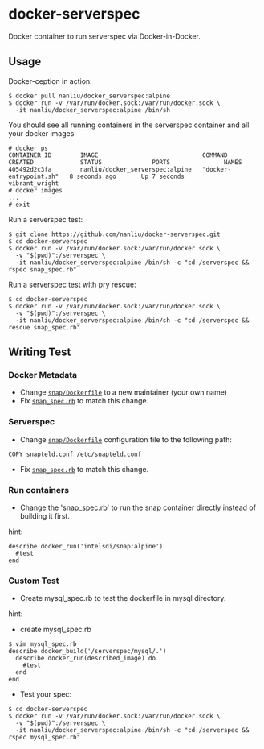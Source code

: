 # docker-serverspec

Docker container to run serverspec via Docker-in-Docker.

## Usage

Docker-ception in action:
```
$ docker pull nanliu/docker_serverspec:alpine
$ docker run -v /var/run/docker.sock:/var/run/docker.sock \
  -it nanliu/docker_serverspec:alpine /bin/sh
```

You should see all running containers in the serverspec container and all your docker images
```
# docker ps
CONTAINER ID        IMAGE                             COMMAND                  CREATED             STATUS              PORTS               NAMES
405492d2c3fa        nanliu/docker_serverspec:alpine   "docker-entrypoint.sh"   8 seconds ago       Up 7 seconds                            vibrant_wright
# docker images
...
# exit
```

Run a serverspec test:
```
$ git clone https://github.com/nanliu/docker-serverspec.git
$ cd docker-serverspec
$ docker run -v /var/run/docker.sock:/var/run/docker.sock \
  -v "$(pwd)":/serverspec \
  -it nanliu/docker_serverspec:alpine /bin/sh -c "cd /serverspec && rspec snap_spec.rb"
```

Run a serverspec test with pry rescue:
```
$ cd docker-serverspec
$ docker run -v /var/run/docker.sock:/var/run/docker.sock \
  -v "$(pwd)":/serverspec \
  -it nanliu/docker_serverspec:alpine /bin/sh -c "cd /serverspec && rescue snap_spec.rb"
```

## Writing Test

### Docker Metadata
* Change [`snap/Dockerfile`](snap/Dockerfile) to a new maintainer (your own name)
* Fix [`snap_spec.rb`](snap_spec.rb) to match this change.

### Serverspec
* Change [`snap/Dockerfile`](snap/Dockerfile) configuration file to the following path:
```
COPY snapteld.conf /etc/snapteld.conf
```
* Fix [`snap_spec.rb`](snap_spec.rb) to match this change.

### Run containers

* Change the ['snap_spec.rb'](snap_spec.rb) to run the snap container directly instead of building it first.

hint:
```
describe docker_run('intelsdi/snap:alpine')
  #test
end
```

### Custom Test

* Create mysql_spec.rb to test the dockerfile in mysql directory.

hint:
* create mysql_spec.rb
```
$ vim mysql_spec.rb
describe docker_build('/serverspec/mysql/.')
  describe docker_run(described_image) do
    #test
  end
end
```
* Test your spec:
```
$ cd docker-serverspec
$ docker run -v /var/run/docker.sock:/var/run/docker.sock \
  -v "$(pwd)":/serverspec \
  -it nanliu/docker_serverspec:alpine /bin/sh -c "cd /serverspec && rspec mysql_spec.rb"
```
